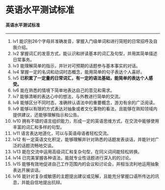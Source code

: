 英语水平测试标准
=========================
#### 英语水平测试标准
-------------
1. lv1 能识别26个字母并准确发音，掌握入门级单词和进行简短的日常招呼及自我介绍。
2. lv2 掌握词汇的发音方式，能认识和拼读基本的词汇及句型，并用其简单描述日常事务。
3. lv3 能理解简单的指示，并针对可预期的话题参与基本事实的对话。
4. lv4 掌握一定的名词和动词时态概念，能用简单的句子表达个人喜好。
5. lv5 **已积累了一定量的日常词汇，有一定的语法基础，能简单的表达个人感受。**
6. lv6 能在熟悉的情境下简单地表达自己的意见和需求。
7. lv7 能够清晰的表达心中的想法，与外教进行简单的交流。
8. lv8 能够区分不同时态，准确辨认语法中的重要概念，游刃有余的广泛阅读。
9. lv9 能够以有限的方式表达对抽象或者文化事物的看法，且能够在熟知领域内提供建议，还能够理解指示和公告。
10. lv10 拥有不错的语言组织能力，形成一定的英语思维方式，在交流中能够使用丰富的词汇和多样的句型。
11. lv11 语言表达地道化，可以与英语母语者轻松交流。
12. lv12 有一定英语文化积淀，能够理解并针对熟悉的话题发表谈话，并能针对广泛的话题流畅地交谈。
13. lv13 能在交流中运用高级词汇和复杂句型，在同义词间能轻松转换。
14. lv14 已完美掌握各种语法，能就专业性话题进行深入的的讨论。
15. lv15 能够有效地促进自己工作范围内的会议和讨论会，并相当流利地运用抽象表达开展谈话。
16. lv16 能针对复杂或敏感的主题提出建议或见解，且能充分掌握口语所传达的讯息，并能自信地提出抗辩。
